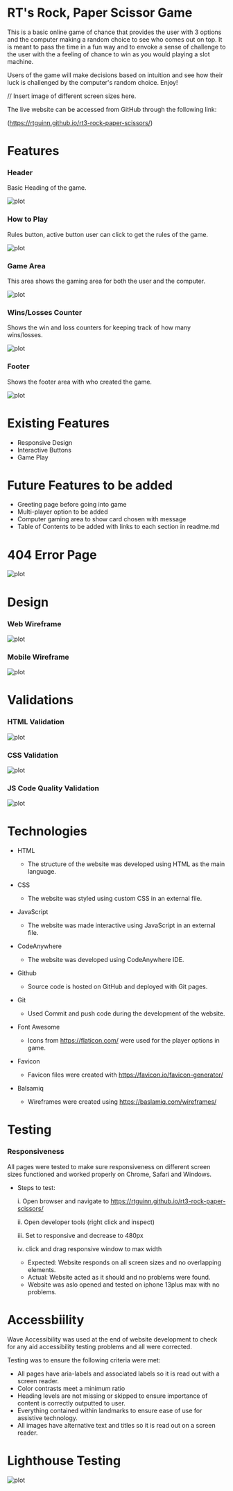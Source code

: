 # RT's Rock, Paper Scissor Game

This is a basic online game of chance that provides the user with 3 options and
the computer making a random choice to see who comes out on top.  It is meant
to pass the time in a fun way and to envoke a sense of challenge to the user
with the a feeling of chance to win as you would playing a slot machine.

Users of the game will make decisions based on intuition and see how their
luck is challenged by the computer's random choice. Enjoy!

// Insert image of different screen sizes here.

The live website can be accessed from GitHub through the following link:

(<https://rtguinn.github.io/rt3-rock-paper-scissors/>)

# Features

### Header

 Basic Heading of the game.

![plot](/assets/readme_images/header.png)

### How to Play

  Rules button, active button user can click to get the rules of the game.

![plot](/assets/readme_images/rules.png)

### Game Area

  This area shows the gaming area for both the user and the computer.

![plot](/assets/readme_images/game-area.png)

### Wins/Losses Counter

  Shows the win and loss counters for keeping track of how many wins/losses.

![plot](/assets/readme_images/win-loss.png)

### Footer

  Shows the footer area with who created the game.

![plot](/assets/readme_images/footer.png)

# Existing Features

- Responsive Design
- Interactive Buttons
- Game Play

# Future Features to be added

- Greeting page before going into game
- Multi-player option to be added
- Computer gaming area to show card chosen with message
- Table of Contents to be added with links to each section in readme.md

# 404 Error Page

![plot](/assets/images/404.png)

# Design

### Web Wireframe

![plot](/assets/readme_images/wireframeweb.png)

### Mobile Wireframe

![plot](/assets/readme_images/wireframemobile.png)

# Validations

### HTML Validation

![plot](/assets/readme_images/HTML-validation.png)

### CSS Validation

![plot](/assets/readme_images/CSS-validation.png)

### JS Code Quality Validation

![plot](/assets/readme_images/JScodeQuality.png)

# Technologies

- HTML
  - The structure of the website was developed using HTML as the main language.

- CSS
  - The website was styled using custom CSS in an external file.

- JavaScript
  - The website was made interactive using JavaScript in an external file.

- CodeAnywhere
  - The website was developed using CodeAnywhere IDE.

- Github
  - Source code is hosted on GitHub and deployed with Git pages.

- Git
  - Used Commit and push code during the development of the website.

- Font Awesome
  - Icons from <https://flaticon.com/> were used for the player options in game.

- Favicon
  - Favicon files were created with <https://favicon.io/favicon-generator/>

- Balsamiq
  - Wireframes were created using <https://baslamiq.com/wireframes/>

# Testing

### Responsiveness

All pages were tested to make sure responsiveness on different screen sizes
functioned and worked properly on Chrome, Safari and Windows.

- Steps to test:
  
  i. Open browser and navigate to <https://rtguinn.github.io/rt3-rock-paper-scissors/>

  ii. Open developer tools (right click and inspect)
  
  iii. Set to responsive and decrease to 480px
  
  iv. click and drag responsive window to max width
  
  - Expected: Website responds on all screen sizes and no overlapping elements.
  - Actual: Website acted as it should and no problems were found.
  - Website was aslo opened and tested on iphone 13plus max with no problems.

# Accessbiility

Wave Accessibility was used at the end of website development to check for
any aid accessibility testing problems and all were corrected.

Testing was to ensure the following criteria were met:

- All pages have aria-labels and associated labels so it is read out with a screen reader.
- Color contrasts meet a minimum ratio
- Heading levels are not missing or skipped to ensure importance of content is correctly outputted to user.
- Everything contained within landmarks to ensure ease of use for assistive technology.
- All images have alternative text and titles so it is read out on a screen reader.

# Lighthouse Testing

![plot](/assets/readme_images/LighthouseTest.png)

